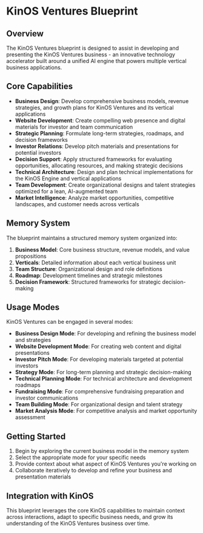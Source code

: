 # KinOS Ventures Blueprint

## Overview

The KinOS Ventures blueprint is designed to assist in developing and presenting the KinOS Ventures business - an innovative technology accelerator built around a unified AI engine that powers multiple vertical business applications.

## Core Capabilities

- **Business Design**: Develop comprehensive business models, revenue strategies, and growth plans for KinOS Ventures and its vertical applications
- **Website Development**: Create compelling web presence and digital materials for investor and team communication
- **Strategic Planning**: Formulate long-term strategies, roadmaps, and decision frameworks
- **Investor Relations**: Develop pitch materials and presentations for potential investors
- **Decision Support**: Apply structured frameworks for evaluating opportunities, allocating resources, and making strategic decisions
- **Technical Architecture**: Design and plan technical implementations for the KinOS Engine and vertical applications
- **Team Development**: Create organizational designs and talent strategies optimized for a lean, AI-augmented team
- **Market Intelligence**: Analyze market opportunities, competitive landscapes, and customer needs across verticals

## Memory System

The blueprint maintains a structured memory system organized into:

1. **Business Model**: Core business structure, revenue models, and value propositions
2. **Verticals**: Detailed information about each vertical business unit
3. **Team Structure**: Organizational design and role definitions
4. **Roadmap**: Development timelines and strategic milestones
5. **Decision Framework**: Structured frameworks for strategic decision-making

## Usage Modes

KinOS Ventures can be engaged in several modes:

- **Business Design Mode**: For developing and refining the business model and strategies
- **Website Development Mode**: For creating web content and digital presentations
- **Investor Pitch Mode**: For developing materials targeted at potential investors
- **Strategy Mode**: For long-term planning and strategic decision-making
- **Technical Planning Mode**: For technical architecture and development roadmaps
- **Fundraising Mode**: For comprehensive fundraising preparation and investor communications
- **Team Building Mode**: For organizational design and talent strategy
- **Market Analysis Mode**: For competitive analysis and market opportunity assessment

## Getting Started

1. Begin by exploring the current business model in the memory system
2. Select the appropriate mode for your specific needs
3. Provide context about what aspect of KinOS Ventures you're working on
4. Collaborate iteratively to develop and refine your business and presentation materials

## Integration with KinOS

This blueprint leverages the core KinOS capabilities to maintain context across interactions, adapt to specific business needs, and grow its understanding of the KinOS Ventures business over time.

